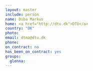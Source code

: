 ```yaml
---
layout: master
include: person
name: Diba Markus
home: <a href="http://dtu.dk">DTU</a>
country: "DK"
photo:
email: dtma@dtu.dk
phone:
on_contract: no
has_been_on_contract: yes
groups:
  glenna:
---
```

